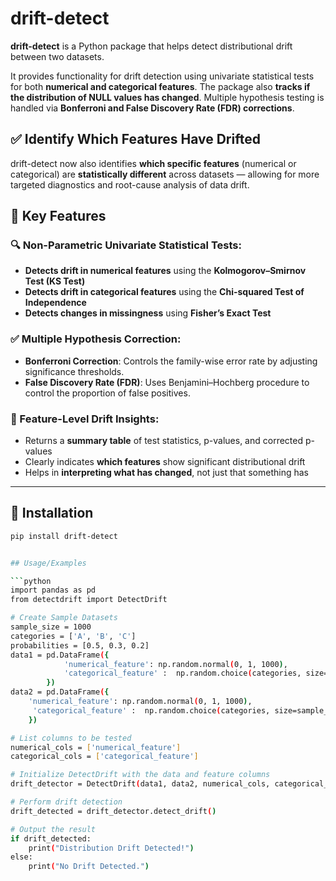 # drift-detect

**drift-detect** is a Python package that helps detect distributional drift between two datasets.

It provides functionality for drift detection using univariate statistical tests for both **numerical and categorical features**. The package also **tracks if the distribution of NULL values has changed**. Multiple hypothesis testing is handled via **Bonferroni and False Discovery Rate (FDR) corrections**.

## ✅ Identify Which Features Have Drifted
drift-detect now also identifies **which specific features** (numerical or categorical) are **statistically different** across datasets — allowing for more targeted diagnostics and root-cause analysis of data drift.


## 📌 Key Features 

### 🔍 Non-Parametric Univariate Statistical Tests:

- **Detects drift in numerical features** using the **Kolmogorov–Smirnov Test (KS Test)**
- **Detects drift in categorical features** using the **Chi-squared Test of Independence**
- **Detects changes in missingness** using **Fisher’s Exact Test**

### ✅ Multiple Hypothesis Correction:

- **Bonferroni Correction**: Controls the family-wise error rate by adjusting significance thresholds.
- **False Discovery Rate (FDR)**: Uses Benjamini–Hochberg procedure to control the proportion of false positives.

### 🧠 Feature-Level Drift Insights:

- Returns a **summary table** of test statistics, p-values, and corrected p-values
- Clearly indicates **which features** show significant distributional drift  
- Helps in **interpreting what has changed**, not just that something has

---

## 🚀 Installation

```bash
pip install drift-detect


## Usage/Examples

```python
import pandas as pd
from detectdrift import DetectDrift

# Create Sample Datasets
sample_size = 1000
categories = ['A', 'B', 'C']
probabilities = [0.5, 0.3, 0.2]  
data1 = pd.DataFrame({
            'numerical_feature': np.random.normal(0, 1, 1000), 
            'categorical_feature' :  np.random.choice(categories, size=sample_size, p=probabilities)
        })
data2 = pd.DataFrame({
    'numerical_feature': np.random.normal(0, 1, 1000),  
     'categorical_feature' :  np.random.choice(categories, size=sample_size, p=probabilities)
    })

# List columns to be tested
numerical_cols = ['numerical_feature']
categorical_cols = ['categorical_feature']

# Initialize DetectDrift with the data and feature columns
drift_detector = DetectDrift(data1, data2, numerical_cols, categorical_cols)

# Perform drift detection
drift_detected = drift_detector.detect_drift()

# Output the result
if drift_detected:
    print("Distribution Drift Detected!")
else:
    print("No Drift Detected.")
```